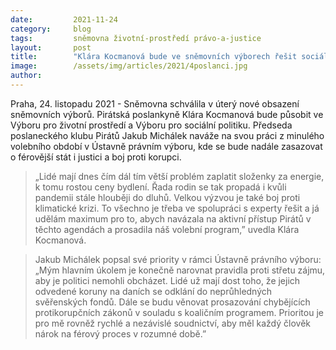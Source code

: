 ```yaml
---
date:         2021-11-24
category:     blog
tags:         sněmovna životní-prostředí právo-a-justice
layout:       post
title:        "Klára Kocmanová bude ve sněmovních výborech řešit sociální otázky a životní prostředí. Jakub Michálek naváže na svou práci v Ústavně právním výboru"
image:        /assets/img/articles/2021/4poslanci.jpg
author:       
---
```


 
 

Praha, 24. listopadu 2021 - Sněmovna schválila v úterý nové obsazení sněmovních výborů. Pirátská poslankyně Klára Kocmanová bude působit ve Výboru pro životní prostředí a Výboru pro sociální politiku. Předseda poslaneckého klubu Pirátů Jakub Michálek naváže na svou práci z minulého volebního období v Ústavně právním výboru, kde se bude nadále zasazovat o férovější stát i justici a boj proti korupci. 

> „Lidé mají dnes čím dál tím větší problém zaplatit složenky za energie, k tomu rostou ceny bydlení. Řada rodin se tak propadá i kvůli pandemii stále hlouběji do dluhů. Velkou výzvou je také boj proti klimatické krizi. To všechno je třeba ve spolupráci s experty řešit a já udělám maximum pro to, abych navázala na aktivní přístup Pirátů v těchto agendách a prosadila náš volební program,” uvedla Klára Kocmanová. 

> Jakub Michálek popsal své priority v rámci Ústavně právního výboru: „Mým hlavním úkolem je konečně narovnat pravidla proti střetu zájmu, aby je politici nemohli obcházet. Lidé už mají dost toho, že jejich odvedené koruny na daních se odklání do neprůhledných svěřenských fondů. Dále se budu věnovat prosazování chybějících protikorupčních zákonů v souladu s koaličním programem. Prioritou je pro mě rovněž rychlé a nezávislé soudnictví, aby měl každý člověk nárok na férový proces v rozumné době.”
